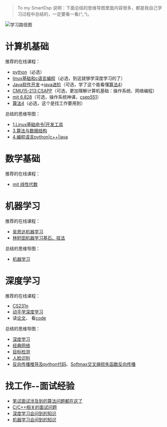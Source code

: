 > To my SmartDsp 
说明：下面总结的思维导图里面内容很多，都是我自己学习过程中总结的，一定要看一看(*^_^*)。

![学习路径图](https://github.com/lzwhard/SmartDsp-RoadMap/blob/master/roadmap.png)

# 计算机基础
推荐的在线课程：
* [python](http://www2.cs.arizona.edu/classes/cs110/spring17/lectures.shtml#today)（必选）
* [linux基础和c语言编程](https://www2.cs.arizona.edu/classes/cs352/spring16/NOTES-SEC2/)（必选，到这就够学深度学习的了）
* [Java软件开发](http://www2.cs.arizona.edu/classes/cs210/fall17/index.html)->[java进阶](http://www.u.arizona.edu/~jmisurda/teaching/csc335/spring2019/index.html)（可选，学了这个能看懂[算法4](https://algs4.cs.princeton.edu/home/)）
* [CMU15-213:CSAPP](http://www.csapp.cs.cmu.edu)（可选，更加理解计算机基础：操作系统、网络编程）
* [mit 6.828](https://pdos.csail.mit.edu/6.828/2019/)（可选，操作系统神课，[csep551](https://courses.cs.washington.edu/courses/csep551/19au/notes/org.html)）
* [算法4](https://algs4.cs.princeton.edu/home/)（必选，这个是找工作要用到）

总结的思维导图：
* [1.Linux基础命令|开发工具](https://www.processon.com/view/link/5ce225cce4b06c0492f71adc)
* [3.算法与数据结构](https://www.processon.com/view/link/5da3fb39e4b09df55010a06d)
* [4.编程语言python|c++|java](https://www.processon.com/view/link/5cf66732e4b0bc8329e833d2)

# 数学基础
推荐的在线课程：
* [mit 线性代数](http://open.163.com/newview/movie/courseintro?newurl=%2Fspecial%2Fopencourse%2Fdaishu.html)

# 机器学习
推荐的在线课程：
* [吴恩达机器学习](https://zh.coursera.org/learn/machine-learning)
* [林轩田机器学习基石、技法](http://search.bilibili.com/all?keyword=林轩田&from_source=video_tag)

总结的思维导图：
* [机器学习](https://www.processon.com/view/link/5e17ed6ae4b07db4cfb4e818)

# 深度学习
推荐的在线课程：
* [CS231n](http://cs231n.stanford.edu)
* [动手学深度学习](https://zh.gluon.ai)
* 读[论文](https://github.com/ChristosChristofidis/awesome-deep-learning)、 看[code](https://paperswithcode.com/area/computer-vision)

总结的思维导图：
* [深度学习](https://www.processon.com/view/link/5d05c7e0e4b0a64c88b5cf54)
* [经典网络](http://b2f0d0e9.wiz03.com/share/s/2OYd3F2kzALe2PHFAU1b6ql42OWQ3P1-hQtz24VyKw25EQEo)
* [目标检测](http://b2f0d0e9.wiz03.com/share/s/2OYd3F2kzALe2PHFAU1b6ql41Ry7911Q8kcA2PNiRU3iRogy)
* [人脸识别](http://b2f0d0e9.wiz03.com/share/s/2OYd3F2kzALe2PHFAU1b6ql40X2Spe266krz2Ft6F62vuFf4)
* [反向传播推导及python代码](https://blog.csdn.net/weixin_38095921/article/details/97376913)、[Softmax交叉熵损失函数反向传播](https://blog.csdn.net/weixin_38095921/article/details/97885432)

# 找工作--面试经验
* [笔试面试涉及到的算法问题都在这了](https://www.processon.com/view/link/5da3fb39e4b09df55010a06d)
* [C/C++相关的面试问题](https://www.processon.com/view/link/5cf66732e4b0bc8329e833d2)
* [深度学习会问到的知识](https://www.processon.com/view/link/5d05c7e0e4b0a64c88b5cf54)
* [机器学习会问到的知识](https://www.processon.com/view/link/5e17ed6ae4b07db4cfb4e818)

